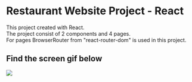 # Restaurant Website Project - React

This project created with React.<br/>
The project consist of 2 components and 4 pages.<br/>
For pages BrowserRouter from "react-router-dom" is used in this project.<br/>

<h2> Find the screen gif below </h2> 

![](/public/Burger26.gif)